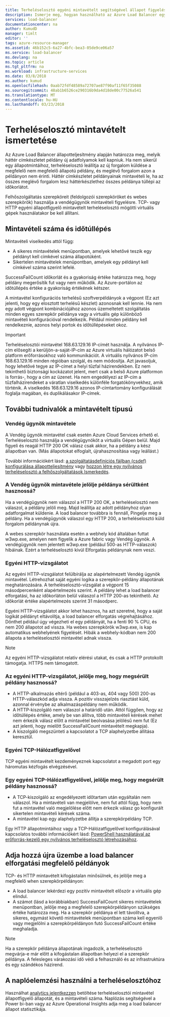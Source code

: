 ```yaml
---
title: Terheléselosztó egyéni mintavételt segítségével állapot figyelése |} Microsoft Docs
description: Ismerje meg, hogyan használható az Azure Load Balancer egyéni mintavételt terheléselosztó mögött példányok figyelése céljából
services: load-balancer
documentationcenter: na
author: KumudD
manager: timlt
editor: ''
tags: azure-resource-manager
ms.assetid: 46b152c5-6a27-4bfc-bea3-05de9ce06a57
ms.service: load-balancer
ms.devlang: na
ms.topic: article
ms.tgt_pltfrm: na
ms.workload: infrastructure-services
ms.date: 03/8/2018
ms.author: kumud
ms.openlocfilehash: 0aab72fdf48589a72707ae87f90af11f65f35088
ms.sourcegitcommit: 48ab1b6526ce290316b9da4d18de00c77526a541
ms.translationtype: MT
ms.contentlocale: hu-HU
ms.lasthandoff: 03/23/2018
---
```

# <a name="understand-load-balancer-probes"></a>Terheléselosztó mintavételt ismertetése

Az Azure Load Balancer állapotteljesítmény alapján határozza meg, melyik háttér címkészletet példány új adatfolyamok kell kapniuk. Ha nem sikerül egy állapotmintáihoz, terheléselosztó leállítja az új forgalom küldése a megfelelő nem megfelelő állapotú példány, és meglévő forgalom azon a példányon nem érinti.  Háttér címkészletet példányainak mintavételi le, ha az összes meglévő forgalom lesz háttérkészlethez összes példánya túllépi az időkorlátot.

Felhőszolgáltatás szerepköreit (feldolgozói szerepköröket és webes szerepkörök) használja a vendégügynök mintavételi figyelésre. TCP- vagy HTTP egyéni állapotfigyelő mintavételt terheléselosztó mögötti virtuális gépek használatakor be kell állítani.

## <a name="understand-probe-count-and-timeout"></a>Mintavételi száma és időtúllépés

Mintavételi viselkedés attól függ:

* A sikeres mintavételek menüpontban, amelyek lehetővé teszik egy példányt kell címkével száma állapotúként.
* Sikertelen mintavételek menüpontban, amelyek egy példányt kell címkével száma szerint lefelé.

SuccessFailCount időkorlát és a gyakoriság értéke határozza meg, hogy példány megerősítik fut vagy nem működik. Az Azure-portálon az időtúllépés értéke a gyakoriság értékének kétszer.

A mintavétel konfigurációs terhelésű szoftverpéldányok a végpont (Ez azt jelenti, hogy egy elosztott terhelésű készlet) azonosnak kell lennie. Ha nem egy adott végpont kombinációjához azonos üzemeltetett szolgáltatás minden egyes szerepkör példánya vagy a virtuális gép különböző mintavételi konfigurációval rendelkezik. Például minden példány kell rendelkeznie, azonos helyi portok és időtúllépéseket okoz.

> [!IMPORTANT]
> Terheléselosztói mintavétel 168.63.129.16 IP-címét használja. A nyilvános IP-cím elősegíti a kerüljön-a-saját-IP-cím az Azure virtuális hálózatot belső platform erőforrásokhoz való kommunikációt. A virtuális nyilvános IP-cím 168.63.129.16 minden régióban szolgál, és nem módosítja. Azt javasoljuk, hogy lehetővé tegye az IP-címet a helyi tűzfal házirendekben. Ez nem tekinthető biztonsági kockázatot jelent, mert csak a belső Azure platformon is forrás-, hogy a cím az üzenet. Ha nem engedélyezi az IP-cím a tűzfalházirendeket a váratlan viselkedés különféle forgatókönyvekhez, amik történik. A viselkedés 168.63.129.16 azonos IP-címtartomány konfigurálását foglalja magában, és duplikálásakor IP-címek.

## <a name="learn-about-the-types-of-probes"></a>További tudnivalók a mintavételt típusú

### <a name="guest-agent-probe"></a>Vendég ügynök mintavétele

A Vendég ügynök mintavétel csak esetén Azure Cloud Services érhető el. Terheléselosztó használja a vendégügynököt a virtuális Gépen belül. Majd figyeli és reagál HTTP 200 OK válasz csak akkor, ha a példány a kész állapotban van. (Más állapotokat elfoglalt, újrahasznosítása vagy leállást.)

További információkért lásd: [a szolgáltatásdefiníciós fájlban (csdef) konfigurálása állapotteljesítmény](https://msdn.microsoft.com/library/azure/ee758710.aspx) vagy [hozzon létre egy nyilvános terheléselosztó a felhőszolgáltatások Ismerkedés](load-balancer-get-started-internet-classic-cloud.md#check-load-balancer-health-status-for-cloud-services).

### <a name="what-makes-a-guest-agent-probe-mark-an-instance-as-unhealthy"></a>A Vendég ügynök mintavétele jelölje példánya sérültként hasznossá?

Ha a vendégügynök nem válaszol a HTTP 200 OK, a terheléselosztó nem válaszol, a példány jelöli meg. Majd leállítja az adott példányhoz olyan adatforgalmat küldenie. A load balancer továbbra is fennáll, Pingelje meg a példány. Ha a vendégügynök válaszol egy HTTP 200, a terheléselosztó küld forgalom példánynak újra.

A webes szerepkör használata esetén a webhely kód általában futtat w3wp.exe, amelyen nem figyelik a Azure fabric vagy Vendég ügynök. A vendégügynök nem jelentett w3wp.exe (például 500-as HTTP-válaszok) hibáinak. Ezért a terheléselosztó kívül Elforgatás példánynak nem veszi.

### <a name="http-custom-probe"></a>Egyéni HTTP-vizsgálatot

Az egyéni HTTP-vizsgálatot felülbírálja az alapértelmezett Vendég ügynök mintavétel. Létrehozhat saját egyéni logika a szerepkör-példány állapotának meghatározására. A terheléselosztó-vizsgálat a végpont 15 másodpercenként alapértelmezés szerint. A példány lehet a load balancer elforgatási, ha az időkorláton belül válaszol a HTTP 200-as tekinthető. Az időkorlát értéke alapértelmezés szerint 31 másodperc.

Egyéni HTTP-vizsgálatot akkor lehet hasznos, ha azt szeretné, hogy a saját logikát példányt eltávolítja, a load balancer elforgatás végrehajtásához. Dönthet például úgy végezheti el egy példányát, ha a fenti 90 % CPU, és nem 200 állapotot ad vissza. Ha webes szerepkörök w3wp.exe, is kap automatikus webhelyének figyelését. Hibák a webhely-kódban nem 200 állapota a terheléselosztói mintavétel adnak vissza.

> [!NOTE]
> Az egyéni HTTP-vizsgálatot relatív elérési utakat, és csak a HTTP protokollt támogatja. HTTPS nem támogatott.

### <a name="what-makes-an-http-custom-probe-mark-an-instance-as-unhealthy"></a>Az egyéni HTTP-vizsgálatot, jelölje meg, hogy megsérült példány hasznossá?

* A HTTP-alkalmazás eltérő (például a 403-as, 404 vagy 500) 200-as HTTP-válaszkód adja vissza. A pozitív visszajelzés riasztást küld, azonnal érvénybe az alkalmazáspéldány nem működik.
* A HTTP-kiszolgáló nem válaszol a határidő után. Attól függően, hogy az időtúllépés értéke, amely be van állítva, több mintavételi kérések mehet nem érkezik válasz előtt a mintavétel beolvasása jelölésű nem fut (Ez azt jelenti, hogy mielőtt SuccessFailCount mintavételt megkapja).
* A kiszolgáló megszünteti a kapcsolatot a TCP alaphelyzetbe állítása keresztül.

### <a name="tcp-custom-probe"></a>Egyéni TCP-Hálózatfigyelővel

TCP egyéni mintavételt kezdeményeznek kapcsolatot a megadott port egy háromutas kézfogás elvégzésével.

### <a name="what-makes-a-tcp-custom-probe-mark-an-instance-as-unhealthy"></a>Egy egyéni TCP-Hálózatfigyelővel, jelölje meg, hogy megsérült példány hasznossá?

* A TCP-kiszolgáló az engedélyezett időtartam után egyáltalán nem válaszol. Ha a mintavételi van megjelölve, nem fut attól függ, hogy nem fut a mintavétel való megjelölése előtt nem érkezik válasz go konfigurált sikertelen mintavételi kérések száma.
* A mintavétel kap egy alaphelyzetbe állítja a szerepkörpéldány TCP.

Egy HTTP állapotmintáihoz vagy a TCP-Hálózatfigyelővel konfigurálásával kapcsolatos további információkért lásd: [PowerShell használatával az erőforrás-kezelő egy nyilvános terheléselosztó létrehozásához](load-balancer-get-started-internet-arm-ps.md).

## <a name="add-healthy-instances-back-into-the-load-balancer-rotation"></a>Adja hozzá újra üzembe a load balancer elforgatási megfelelő példányok

TCP- és HTTP mintavételt kifogástalan minősülnek, és jelölje meg a megfelelő when szerepkörpéldányon:

* A load balancer lekérdezi egy pozitív mintavételt először a virtuális gép elindul.
* A számot (lásd a korábbiakban) SuccessFailCount sikeres mintavételek menüpontban, jelölje meg a megfelelő szerepkörpéldányon szükséges értéke határozza meg. Ha a szerepkör példánya el lett távolítva, a sikeres, egymást követő mintavételek menüpontban száma kell egyenlő vagy megjelölni a szerepkörpéldányon futó SuccessFailCount értéke meghaladja.

> [!NOTE]
> Ha a szerepkör példánya állapotának ingadozik, a terheléselosztó megvárja-e már előtt a kifogástalan állapotban helyezi el a szerepkör példánya. A felesleges várakozási idő védi a felhasználó és az infrastruktúra és egy szándékos házirend.

## <a name="use-log-analytics-for-a-load-balancer"></a>A naplóelemzési használni a terheléselosztóhoz

Használhat [analytics jelentkezzen](load-balancer-monitor-log.md) betöltése terheléselosztói mintavétel állapotfigyelő állapotát, és a mintavételi száma. Naplózás segítségével a Power bi-ban vagy az Azure Operational Insights adja meg a load balancer állapot statisztikája.

